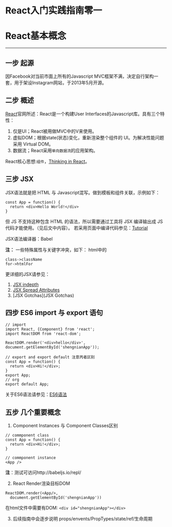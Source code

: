 React入门实践指南零一
===

# React基本概念
----
## 一步 起源
因Facebook对当前市面上所有的Javascript MVC框架不满，决定自行架构一套，用于架设Instagram网站，于2013年5月开源。

## 二步 概述
[React](https://facebook.github.io/react/)官网所述：React是一个构建User Interfaces的Javascript库。具有三个特性：
1. 仅是UI；React被用做MVC中的V来使用。
2. 虚拟DOM；根据state(状态)变化，重新渲染整个组件的 UI。为解决性能问题采用 Virtual DOM。
3. 数据流；React采用`单向数据流`的应用架构。

React核心思想:`组件`，[Thinking in React](https://facebook.github.io/react/docs/thinking-in-react.html)。

## 三步 JSX
JSX语法就是把 HTML 与 Javascript混写。做到模板和组件关联，示例如下：
```
const App = function() {
  return <div>Hello World!</div>
}
```
但 JS 不支持这种包含 HTML 的语法，所以需要通过工具将 JSX 编译输出成 JS 代码才能使用。（见后文中内容）。
若采用页面中编译代码参见：[Tutorial](https://facebook.github.io/react/docs/tutorial.html)

JSX语法编译器：Babel

**注：** 一些特殊属性与关键字冲突，如下：
html中的
```
class->className
for->htmlFor
```

更详细的JSX请参见：
1. [JSX
indepth](https://facebook.github.io/react/docs/jsx-in-depth.html)
2. [JSX Spread Attributes](https://facebook.github.io/react/docs/jsx-spread.html)
3. [JSX Gotchas](JSX Gotchas)

## 四步 ES6 import 与 export 语句

```
// import
import React, {Component} from 'react';
import ReactDOM from 'react-dom';

ReactDOM.render('<div>hello</div>', document.getElementById('shengnianApp'));
```

```
// export and export default 注意丙者区别
const App = function() {
  return <div>Hi!</div>;
}
export App;
// org
export default App;
```


关于ES6语法请参见：[ES6语法](http://es6.ruanyifeng.com/)

## 五步 几个重要概念

1. Component Instances 与 Component Classes区别

```
// commponent class
const App = function() {
  return <div>Hi!</div>;
}

// commponent instance
<App />
```

**注**：测试可访问http://babeljs.io/repl/

2. React Render渲染目标DOM
```
ReactDOM.render(<App/>,
  document.getElementById('shengnianApp'))
```
在html文件中需要有DOM:
`<div id="shengnianApp"></div>`

3. 后续指南中会逐步说明
props/envents/PropTypes/state/ref/生命周期
